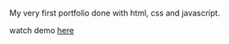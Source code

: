 My very first portfolio done with html, css and javascript.

watch demo [here](https://justfae00.github.io/portfolio/)
